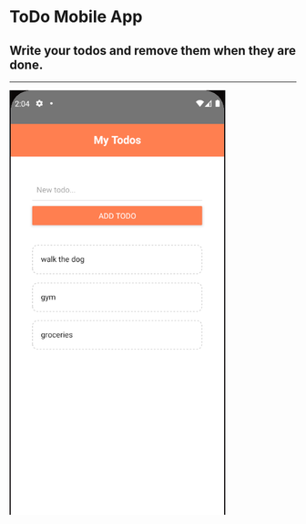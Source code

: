 # ToDo Mobile App

## Write your todos and remove them when they are done.

----------------------------------------------------------------
![App ss](https://raw.githubusercontent.com/Omuraydin24/ToDo-App/main/SS/SS.png)